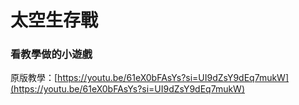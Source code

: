 # 太空生存戰
### 看教學做的小遊戲
原版教學：[https://youtu.be/61eX0bFAsYs?si=UI9dZsY9dEq7mukW](https://youtu.be/61eX0bFAsYs?si=UI9dZsY9dEq7mukW)
